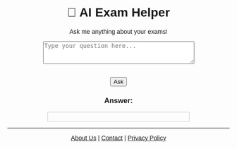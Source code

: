 <!DOCTYPE html>
<html lang="en">
<head>
  <meta charset="UTF-8">
  <meta name="viewport" content="width=device-width, initial-scale=1.0">
  <title>AI Exam Helper</title>
</head>
<body style="font-family: Arial; text-align:center; padding:20px;">
  <h1>📘 AI Exam Helper</h1>
  <p>Ask me anything about your exams!</p>

  <!-- Simple chatbot box (AI will be added later) -->
  <textarea id="question" placeholder="Type your question here..." rows="3" cols="40"></textarea><br><br>
  <button onclick="answer()">Ask</button>
  
  <h3>Answer:</h3>
  <div id="response" style="border:1px solid #ccc; padding:10px; width:300px; margin:auto;"></div>

  <script>
    function answer() {
      let q = document.getElementById("question").value;
      document.getElementById("response").innerText = "Thanks for asking: " + q + ". (AI coming soon...)";
    }
  </script>

  <hr>
  <p><a href="about.html">About Us</a> | <a href="contact.html">Contact</a> | <a href="privacy.html">Privacy Policy</a></p>
</body>
</html>
